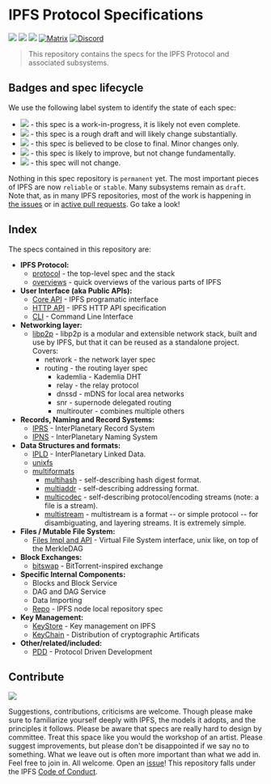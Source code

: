 # IPFS Protocol Specifications

[![](https://img.shields.io/badge/made%20by-Protocol%20Labs-blue.svg?style=flat-square)](http://ipn.io)
[![](https://img.shields.io/badge/project-IPFS-blue.svg?style=flat-square)](http://ipfs.io/)
[![](https://img.shields.io/badge/freenode-%23ipfs-blue.svg?style=flat-square)](http://webchat.freenode.net/?channels=%23ipfs)
[![Matrix](https://img.shields.io/badge/matrix-%23ipfs%3Apermaweb.io-blue.svg?style=flat-square)](https://riot.permaweb.io/#/room/#ipfs:permaweb.io)
[![Discord](https://img.shields.io/discord/475789330380488707?color=blueviolet&label=discord&style=flat-square)](https://discord.gg/24fmuwR)

> This repository contains the specs for the IPFS Protocol and associated subsystems.

## Badges and spec lifecycle

We use the following label system to identify the state of each spec:

- ![](https://img.shields.io/badge/status-wip-orange.svg?style=flat-square) - this spec is a work-in-progress, it is likely not even complete.
- ![](https://img.shields.io/badge/status-draft-yellow.svg?style=flat-square) - this spec is a rough draft and will likely change substantially.
- ![](https://img.shields.io/badge/status-reliable-green.svg?style=flat-square) - this spec is believed to be close to final. Minor changes only.
- ![](https://img.shields.io/badge/status-stable-brightgreen.svg?style=flat-square) - this spec is likely to improve, but not change fundamentally.
- ![](https://img.shields.io/badge/status-permanent-blue.svg?style=flat-square) - this spec will not change.

Nothing in this spec repository is `permanent` yet. The most important pieces of IPFS are now `reliable` or `stable`. Many subsystems remain as `draft`. Note that, as in many IPFS repositories, most of the work is happening in [the issues](https://github.com/ipfs/specs/issues/) or in [active pull requests](https://github.com/ipfs/specs/pulls/). Go take a look!

## Index

The specs contained in this repository are:

- **IPFS Protocol:**
  - [protocol](/architecture) - the top-level spec and the stack
  - [overviews](/overviews) - quick overviews of the various parts of IPFS
- **User Interface (aka Public APIs):**
  - [Core API](/public-api/core) - IPFS programatic interface
  - [HTTP API](https://github.com/ipfs/http-api-spec) - IPFS HTTP API specification
  - [CLI](/public-api/cli) - Command Line Interface
- **Networking layer:**
  - [libp2p](https://github.com/libp2p/specs) - libp2p is a modular and extensible network stack, built and use by IPFS, but that it can be reused as a standalone project. Covers:
    - network - the network layer spec
    - routing - the routing layer spec
      - kademlia - Kademlia DHT
      - relay - the relay protocol
      - dnssd - mDNS for local area networks
      - snr - supernode delegated routing
      - multirouter - combines multiple others
- **Records, Naming and Record Systems:**
  - [IPRS](https://github.com/libp2p/specs/blob/master/IPRS.md) - InterPlanetary Record System
  - [IPNS](/naming) - InterPlanetary Naming System
- **Data Structures and formats:**
  - [IPLD](https://github.com/ipld/spec) - InterPlanetary Linked Data.
  - [unixfs](/unixfs)
  - [multiformats](http://github.com/multiformats/multiformats)
    - [multihash](https://github.com/multiformats/multihash) - self-describing hash digest format.
    - [multiaddr](https://github.com/multiformats/multiaddr) - self-describing addressing format.
    - [multicodec](https://github.com/multiformats/multicodec) - self-describing protocol/encoding streams (note: a file is a stream).
    - [multistream](https://github.com/multiformats/multistream) - multistream is a format -- or simple protocol -- for disambiguating, and layering streams. It is extremely simple.
- **Files / Mutable File System:**
  - [Files Impl and API](/files) - Virtual File System interface, unix like, on top of the MerkleDAG
- **Block Exchanges:**
  - [bitswap](/bitswap) - BitTorrent-inspired exchange
- **Specific Internal Components:**
  - Blocks and Block Service
  - DAG and DAG Service
  - Data Importing
  - [Repo](/repo) - IPFS node local repository spec
- **Key Management:**
  - [KeyStore](/keystore) - Key management on IPFS
  - [KeyChain](/keychain) - Distribution of cryptographic Artificats
- **Other/related/included:**
  - [PDD](https://github.com/ipfs/pdd) - Protocol Driven Development

## Contribute

[![](https://cdn.rawgit.com/jbenet/contribute-ipfs-gif/master/img/contribute.gif)](https://github.com/ipfs/community/blob/master/contributing.md)

Suggestions, contributions, criticisms are welcome. Though please make sure to familiarize yourself deeply with IPFS, the models it adopts, and the principles it follows.
Please be aware that specs are really hard to design by committee. Treat this space like you would the workshop of an artist. Please suggest improvements, but please don't be disappointed if we say no to something. What we leave out is often more important than what we add in.
Feel free to join in. All welcome. Open an [issue](https://github.com/ipfs/specs/issues)!
This repository falls under the IPFS [Code of Conduct](https://github.com/ipfs/community/blob/master/code-of-conduct.md).

